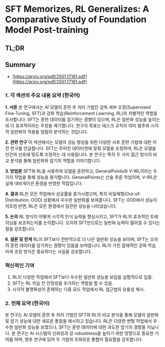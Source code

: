 # SFT Memorizes, RL Generalizes: A Comparative Study of Foundation Model Post-training
## TL;DR
## Summary
- [https://arxiv.org/pdf/2501.17161.pdf](https://arxiv.org/pdf/2501.17161.pdf)

### 1. 각 섹션의 주요 내용 요약 (한국어)

**1. 서론**
본 연구에서는 AI 모델의 훈련 후 처리 기법인 감독 세부 조정(Supervised Fine-Tuning, SFT)과 강화 학습(Reinforcement Learning, RL)의 차별적인 역할을 조사합니다. SFT는 훈련 데이터를 암기하는 경향이 있으며, RL은 일반화 성능을 높이는 데 더 효과적이라는 주장을 제기합니다. 연구의 목표는 테스크 규칙의 의미 범주와 시각적 일반화의 적용을 엄밀히 분석하는 것입니다.

**2. 관련 연구**
이 섹션에서는 모델의 성능 향상을 위한 다양한 사후 훈련 기법에 대한 이전 연구를 언급합니다. SFT는 주어진 데이터셋에 맞춰 모델을 조정하며, RL은 모델을 인간의 선호에 맞도록 조정하는 데 사용됩니다. 본 연구는 특히 두 가지 접근 방식의 비교 분석을 통해 일반화와 암기의 역할을 이야기합니다.

**3. 방법론**
SFT와 RL을 사용하여 모델을 훈련하고, GeneralPoints와 V-IRL이라는 두 가지 작업을 통해 성능을 평가합니다. GeneralPoints는 산술 추론 작업이며, V-IRL은 실제 내비게이션 환경을 반영한 작업입니다.

**4. 결과**
RL은 모든 작업에서 성공률을 증가시켰으며, 특히 비일체형(Out-of-Distribution, OOD) 상황에서 우수한 일반화를 보여줍니다. SFT는 OOD에서 성능이 저조한 반면, RL은 모든 환경에서 일관된 성능을 나타냈습니다.

**5. 논의**
RL 방식이 어떻게 시각적 인식 능력을 향상시키고, SFT가 RL의 효과적인 트레이닝을 보조하는지를 논의합니다. 오히려 SFT만으로는 일반화 능력이 떨어질 수 있다는 점을 강조합니다.

**6. 결론 및 한계**
RL이 SFT보다 전반적으로 더 나은 일반화 성능을 보이며, SFT는 오히려 훈련 데이터를 암기하는 경향이 있음을 보여줍니다. RL이 가진 잠재적인 강화 학습 미세 조정 방식은 중요하다는 사실을 강조합니다.

### 혁신적인 기여
1. RL이 다양한 작업에서 SFT보다 우수한 일반화 성능을 보임을 실험적으로 입증.
2. SFT는 RL 학습 전 안정성을 추가하는 역할을 할 수 있음.
3. 시각적 불명확성이 존재하는 다중 모드 작업에서 RL 접근법의 유용성 제시.

### 2. 전체 요약 (한국어)
본 연구는 AI 모델의 훈련 후 처리 기법인 SFT와 RL의 비교 분석을 통해 모델의 일반화 및 암기 성능에 대한 새로운 통찰을 제시하고 있습니다. RL은 다양한 변형 작업에서 우수한 일반화 성능을 보였으나, SFT는 훈련 데이터에 대한 과도한 암기의 경향을 지닙니다. 본 연구는 AI 시스템의 신뢰성과 강 robustness을 높이기 위한 방향으로 중요한 기여를 하며, 향후 연구에 있어 두 기법의 조화로운 통합이 필요함을 강조합니다.
